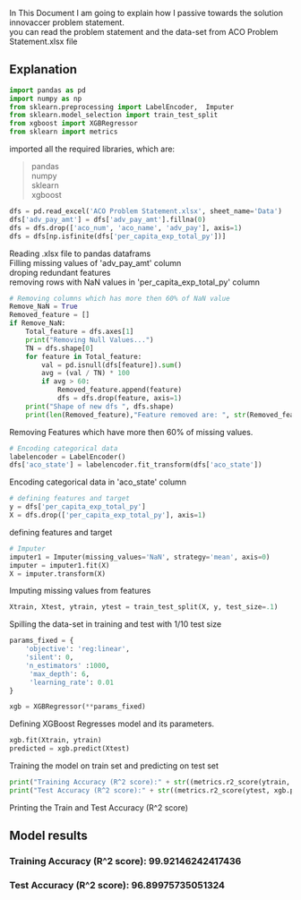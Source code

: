  
In This Document I am going to explain how I passive towards the solution innovaccer problem statement.  
you can read the problem statement and the data-set from ACO Problem Statement.xlsx file 
## Explanation

```python
import pandas as pd
import numpy as np
from sklearn.preprocessing import LabelEncoder,  Imputer
from sklearn.model_selection import train_test_split
from xgboost import XGBRegressor
from sklearn import metrics
```

imported all the required libraries, which are:  
> pandas  
> numpy  
> sklearn  
> xgboost  

```python
dfs = pd.read_excel('ACO Problem Statement.xlsx', sheet_name='Data')
dfs['adv_pay_amt'] = dfs['adv_pay_amt'].fillna(0)
dfs = dfs.drop(['aco_num', 'aco_name', 'adv_pay'], axis=1)
dfs = dfs[np.isfinite(dfs['per_capita_exp_total_py'])]
```
Reading .xlsx file to pandas dataframs  
Filling missing values of 'adv_pay_amt' column  
droping redundant features  
removing rows with NaN values in 'per_capita_exp_total_py' column  
```python
# Removing columns which has more then 60% of NaN value
Remove_NaN = True
Removed_feature = []
if Remove_NaN:
    Total_feature = dfs.axes[1]
    print("Removing Null Values...")
    TN = dfs.shape[0]
    for feature in Total_feature:
        val = pd.isnull(dfs[feature]).sum()
        avg = (val / TN) * 100
        if avg > 60:
            Removed_feature.append(feature)
            dfs = dfs.drop(feature, axis=1)
    print("Shape of new dfs ", dfs.shape)
    print(len(Removed_feature),"Feature removed are: ", str(Removed_feature))
```
Removing Features which have more then 60% of missing values.

```python
# Encoding categorical data
labelencoder = LabelEncoder()
dfs['aco_state'] = labelencoder.fit_transform(dfs['aco_state'])
```
Encoding categorical data in 'aco_state' column

```python
# defining features and target
y = dfs['per_capita_exp_total_py']
X = dfs.drop(['per_capita_exp_total_py'], axis=1)
```
defining features and target

```python
# Imputer
imputer1 = Imputer(missing_values='NaN', strategy='mean', axis=0)
imputer = imputer1.fit(X)
X = imputer.transform(X)
```
Imputing missing values from features
```python
Xtrain, Xtest, ytrain, ytest = train_test_split(X, y, test_size=.1)
```
Spilling the data-set in training and test with 1/10  test size

```python
params_fixed = {
    'objective': 'reg:linear',
    'silent': 0,
    'n_estimators' :1000,
     'max_depth': 6,
     'learning_rate': 0.01
}

xgb = XGBRegressor(**params_fixed)
```

Defining XGBoost Regresses model and its parameters.

```python
xgb.fit(Xtrain, ytrain)
predicted = xgb.predict(Xtest)
```
Training the model on train set and predicting on test set

```python
print("Training Accuracy (R^2 score):" + str((metrics.r2_score(ytrain, xgb.predict(Xtrain)))*100))
print("Test Accuracy (R^2 score):" + str((metrics.r2_score(ytest, xgb.predict(Xtest)))*100))
```
Printing the Train and Test Accuracy (R^2 score)

## Model results 
### Training Accuracy (R^2 score): 99.92146242417436
### Test Accuracy (R^2 score): 96.89975735051324
